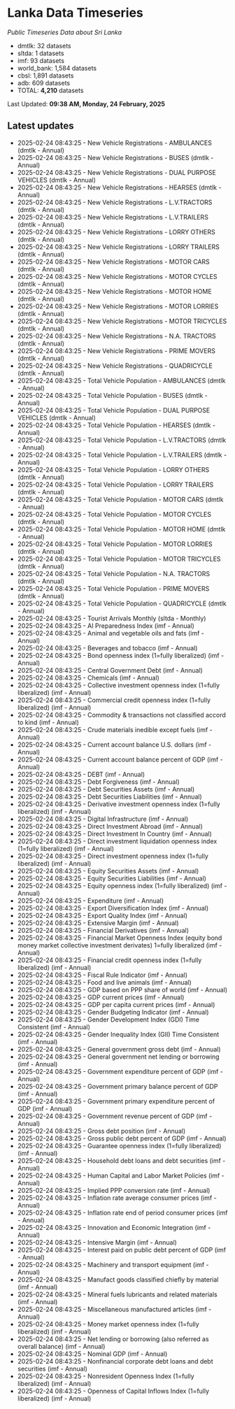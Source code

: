 # Lanka Data Timeseries
*Public Timeseries Data about Sri Lanka*

* dmtlk: 32 datasets
* sltda: 1 datasets
* imf: 93 datasets
* world_bank: 1,584 datasets
* cbsl: 1,891 datasets
* adb: 609 datasets
* TOTAL: **4,210** datasets

Last Updated: **09:38 AM, Monday, 24 February, 2025**

## Latest updates

* 2025-02-24 08:43:25 - New Vehicle Registrations - AMBULANCES (dmtlk - Annual)
* 2025-02-24 08:43:25 - New Vehicle Registrations - BUSES (dmtlk - Annual)
* 2025-02-24 08:43:25 - New Vehicle Registrations - DUAL PURPOSE VEHICLES (dmtlk - Annual)
* 2025-02-24 08:43:25 - New Vehicle Registrations - HEARSES (dmtlk - Annual)
* 2025-02-24 08:43:25 - New Vehicle Registrations - L.V.TRACTORS (dmtlk - Annual)
* 2025-02-24 08:43:25 - New Vehicle Registrations - L.V.TRAILERS (dmtlk - Annual)
* 2025-02-24 08:43:25 - New Vehicle Registrations - LORRY OTHERS (dmtlk - Annual)
* 2025-02-24 08:43:25 - New Vehicle Registrations - LORRY TRAILERS (dmtlk - Annual)
* 2025-02-24 08:43:25 - New Vehicle Registrations - MOTOR CARS (dmtlk - Annual)
* 2025-02-24 08:43:25 - New Vehicle Registrations - MOTOR CYCLES (dmtlk - Annual)
* 2025-02-24 08:43:25 - New Vehicle Registrations - MOTOR HOME (dmtlk - Annual)
* 2025-02-24 08:43:25 - New Vehicle Registrations - MOTOR LORRIES (dmtlk - Annual)
* 2025-02-24 08:43:25 - New Vehicle Registrations - MOTOR TRICYCLES (dmtlk - Annual)
* 2025-02-24 08:43:25 - New Vehicle Registrations - N.A. TRACTORS (dmtlk - Annual)
* 2025-02-24 08:43:25 - New Vehicle Registrations - PRIME MOVERS (dmtlk - Annual)
* 2025-02-24 08:43:25 - New Vehicle Registrations - QUADRICYCLE (dmtlk - Annual)
* 2025-02-24 08:43:25 - Total Vehicle Population - AMBULANCES (dmtlk - Annual)
* 2025-02-24 08:43:25 - Total Vehicle Population - BUSES (dmtlk - Annual)
* 2025-02-24 08:43:25 - Total Vehicle Population - DUAL PURPOSE VEHICLES (dmtlk - Annual)
* 2025-02-24 08:43:25 - Total Vehicle Population - HEARSES (dmtlk - Annual)
* 2025-02-24 08:43:25 - Total Vehicle Population - L.V.TRACTORS (dmtlk - Annual)
* 2025-02-24 08:43:25 - Total Vehicle Population - L.V.TRAILERS (dmtlk - Annual)
* 2025-02-24 08:43:25 - Total Vehicle Population - LORRY OTHERS (dmtlk - Annual)
* 2025-02-24 08:43:25 - Total Vehicle Population - LORRY TRAILERS (dmtlk - Annual)
* 2025-02-24 08:43:25 - Total Vehicle Population - MOTOR CARS (dmtlk - Annual)
* 2025-02-24 08:43:25 - Total Vehicle Population - MOTOR CYCLES (dmtlk - Annual)
* 2025-02-24 08:43:25 - Total Vehicle Population - MOTOR HOME (dmtlk - Annual)
* 2025-02-24 08:43:25 - Total Vehicle Population - MOTOR LORRIES (dmtlk - Annual)
* 2025-02-24 08:43:25 - Total Vehicle Population - MOTOR TRICYCLES (dmtlk - Annual)
* 2025-02-24 08:43:25 - Total Vehicle Population - N.A. TRACTORS (dmtlk - Annual)
* 2025-02-24 08:43:25 - Total Vehicle Population - PRIME MOVERS (dmtlk - Annual)
* 2025-02-24 08:43:25 - Total Vehicle Population - QUADRICYCLE (dmtlk - Annual)
* 2025-02-24 08:43:25 - Tourist Arrivals Monthly (sltda - Monthly)
* 2025-02-24 08:43:25 - AI Preparedness Index (imf - Annual)
* 2025-02-24 08:43:25 - Animal and vegetable oils and fats (imf - Annual)
* 2025-02-24 08:43:25 - Beverages and tobacco (imf - Annual)
* 2025-02-24 08:43:25 - Bond openness index (1=fully liberalized) (imf - Annual)
* 2025-02-24 08:43:25 - Central Government Debt (imf - Annual)
* 2025-02-24 08:43:25 - Chemicals (imf - Annual)
* 2025-02-24 08:43:25 - Collective investment openness index (1=fully liberalized) (imf - Annual)
* 2025-02-24 08:43:25 - Commercial credit openness index (1=fully liberalized) (imf - Annual)
* 2025-02-24 08:43:25 - Commodity & transactions not classified accord to kind (imf - Annual)
* 2025-02-24 08:43:25 - Crude materials inedible except fuels (imf - Annual)
* 2025-02-24 08:43:25 - Current account balance U.S. dollars (imf - Annual)
* 2025-02-24 08:43:25 - Current account balance percent of GDP (imf - Annual)
* 2025-02-24 08:43:25 - DEBT (imf - Annual)
* 2025-02-24 08:43:25 - Debt Forgiveness (imf - Annual)
* 2025-02-24 08:43:25 - Debt Securities Assets (imf - Annual)
* 2025-02-24 08:43:25 - Debt Securities Liabilities (imf - Annual)
* 2025-02-24 08:43:25 - Derivative investment openness index (1=fully liberalized) (imf - Annual)
* 2025-02-24 08:43:25 - Digital Infrastructure (imf - Annual)
* 2025-02-24 08:43:25 - Direct Investment Abroad (imf - Annual)
* 2025-02-24 08:43:25 - Direct Investment In Country (imf - Annual)
* 2025-02-24 08:43:25 - Direct investment liquidation openness index (1=fully liberalized) (imf - Annual)
* 2025-02-24 08:43:25 - Direct investment openness index (1=fully liberalized) (imf - Annual)
* 2025-02-24 08:43:25 - Equity Securities Assets (imf - Annual)
* 2025-02-24 08:43:25 - Equity Securities Liabilities (imf - Annual)
* 2025-02-24 08:43:25 - Equity openness index (1=fully liberalized) (imf - Annual)
* 2025-02-24 08:43:25 - Expenditure (imf - Annual)
* 2025-02-24 08:43:25 - Export Diversification Index (imf - Annual)
* 2025-02-24 08:43:25 - Export Quality Index (imf - Annual)
* 2025-02-24 08:43:25 - Extensive Margin (imf - Annual)
* 2025-02-24 08:43:25 - Financial Derivatives (imf - Annual)
* 2025-02-24 08:43:25 - Financial Market Openness Index (equity bond money market collective investment derivates) 1=fully liberalized (imf - Annual)
* 2025-02-24 08:43:25 - Financial credit openness index (1=fully liberalized) (imf - Annual)
* 2025-02-24 08:43:25 - Fiscal Rule Indicator (imf - Annual)
* 2025-02-24 08:43:25 - Food and live animals (imf - Annual)
* 2025-02-24 08:43:25 - GDP based on PPP share of world (imf - Annual)
* 2025-02-24 08:43:25 - GDP current prices (imf - Annual)
* 2025-02-24 08:43:25 - GDP per capita current prices (imf - Annual)
* 2025-02-24 08:43:25 - Gender Budgeting Indicator (imf - Annual)
* 2025-02-24 08:43:25 - Gender Development Index (GDI) Time Consistent (imf - Annual)
* 2025-02-24 08:43:25 - Gender Inequality Index (GII) Time Consistent (imf - Annual)
* 2025-02-24 08:43:25 - General government gross debt (imf - Annual)
* 2025-02-24 08:43:25 - General government net lending or borrowing (imf - Annual)
* 2025-02-24 08:43:25 - Government expenditure percent of GDP (imf - Annual)
* 2025-02-24 08:43:25 - Government primary balance percent of GDP (imf - Annual)
* 2025-02-24 08:43:25 - Government primary expenditure percent of GDP (imf - Annual)
* 2025-02-24 08:43:25 - Government revenue percent of GDP (imf - Annual)
* 2025-02-24 08:43:25 - Gross debt position (imf - Annual)
* 2025-02-24 08:43:25 - Gross public debt percent of GDP (imf - Annual)
* 2025-02-24 08:43:25 - Guarantee openness index (1=fully liberalized) (imf - Annual)
* 2025-02-24 08:43:25 - Household debt loans and debt securities (imf - Annual)
* 2025-02-24 08:43:25 - Human Capital and Labor Market Policies (imf - Annual)
* 2025-02-24 08:43:25 - Implied PPP conversion rate (imf - Annual)
* 2025-02-24 08:43:25 - Inflation rate average consumer prices (imf - Annual)
* 2025-02-24 08:43:25 - Inflation rate end of period consumer prices (imf - Annual)
* 2025-02-24 08:43:25 - Innovation and Economic Integration (imf - Annual)
* 2025-02-24 08:43:25 - Intensive Margin (imf - Annual)
* 2025-02-24 08:43:25 - Interest paid on public debt percent of GDP (imf - Annual)
* 2025-02-24 08:43:25 - Machinery and transport equipment (imf - Annual)
* 2025-02-24 08:43:25 - Manufact goods classified chiefly by material (imf - Annual)
* 2025-02-24 08:43:25 - Mineral fuels lubricants and related materials (imf - Annual)
* 2025-02-24 08:43:25 - Miscellaneous manufactured articles (imf - Annual)
* 2025-02-24 08:43:25 - Money market openness index (1=fully liberalized) (imf - Annual)
* 2025-02-24 08:43:25 - Net lending or borrowing (also referred as overall balance) (imf - Annual)
* 2025-02-24 08:43:25 - Nominal GDP (imf - Annual)
* 2025-02-24 08:43:25 - Nonfinancial corporate debt loans and debt securities (imf - Annual)
* 2025-02-24 08:43:25 - Nonresident Openness Index (1=fully liberalized) (imf - Annual)
* 2025-02-24 08:43:25 - Openness of Capital Inflows Index (1=fully liberalized) (imf - Annual)